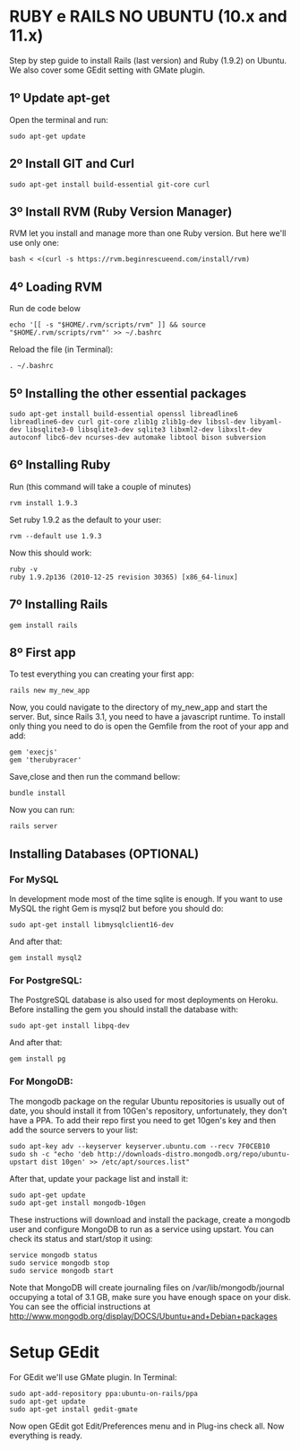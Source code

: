 # RUBY e RAILS NO UBUNTU (10.x and 11.x)

Step by step guide to install Rails (last version) and Ruby (1.9.2) on Ubuntu. We also cover some GEdit setting with GMate plugin.

## 1º Update apt-get

Open the terminal and run:

    sudo apt-get update

## 2º Install GIT and Curl

    sudo apt-get install build-essential git-core curl

## 3º Install RVM (Ruby Version Manager)

RVM let you install and manage more than one Ruby version. But here we'll use only one:

    bash < <(curl -s https://rvm.beginrescueend.com/install/rvm)

## 4º Loading RVM

Run de code below

    echo '[[ -s "$HOME/.rvm/scripts/rvm" ]] && source "$HOME/.rvm/scripts/rvm"' >> ~/.bashrc

Reload the file (in Terminal):

    . ~/.bashrc

## 5º Installing the other essential packages

    sudo apt-get install build-essential openssl libreadline6 libreadline6-dev curl git-core zlib1g zlib1g-dev libssl-dev libyaml-dev libsqlite3-0 libsqlite3-dev sqlite3 libxml2-dev libxslt-dev autoconf libc6-dev ncurses-dev automake libtool bison subversion

## 6º Installing Ruby

Run (this command will take a couple of minutes)

    rvm install 1.9.3

Set ruby 1.9.2 as the default to your user:

    rvm --default use 1.9.3

Now this should work:

    ruby -v
    ruby 1.9.2p136 (2010-12-25 revision 30365) [x86_64-linux]

## 7º Installing Rails

    gem install rails

## 8º First app

To test everything you can creating your first app:

    rails new my_new_app

Now, you could navigate to the directory of my_new_app and start the server. But, since Rails 3.1, you need to have a javascript runtime. To install only thing you need to do is open the Gemfile from the root of your app and add:

    gem 'execjs'
    gem 'therubyracer'

Save,close and then run the command bellow:

    bundle install

Now you can run:

    rails server

## Installing Databases (OPTIONAL)

### For MySQL
In development mode most of the time sqlite is enough. If you want to use MySQL the right Gem is mysql2 but before you should do:

    sudo apt-get install libmysqlclient16-dev

And after that:

    gem install mysql2

### For PostgreSQL:
The PostgreSQL database is also used for most deployments on Heroku. Before installing the gem you should install the database with:

    sudo apt-get install libpq-dev

And after that:

    gem install pg

### For MongoDB:
The mongodb package on the regular Ubuntu repositories is usually out of date, you should install it from 10Gen's repository, unfortunately, they don't have a PPA. To add their repo first you need to get 10gen's key and then add the source servers to your list:

    sudo apt-key adv --keyserver keyserver.ubuntu.com --recv 7F0CEB10
    sudo sh -c "echo 'deb http://downloads-distro.mongodb.org/repo/ubuntu-upstart dist 10gen' >> /etc/apt/sources.list"

After that, update your package list and install it:

    sudo apt-get update 
    sudo apt-get install mongodb-10gen

These instructions will download and install the package, create a mongodb user and configure MongoDB to run as a service using upstart. You can check its status and start/stop it using:

    service mongodb status
    sudo service mongodb stop
    sudo service mongodb start

Note that MongoDB will create journaling files on /var/lib/mongodb/journal occupying a total of 3.1 GB, make sure you have enough space on your disk. You can see the official instructions at http://www.mongodb.org/display/DOCS/Ubuntu+and+Debian+packages

# Setup GEdit

For GEdit we'll use GMate plugin. In Terminal:

    sudo apt-add-repository ppa:ubuntu-on-rails/ppa
    sudo apt-get update
    sudo apt-get install gedit-gmate

Now open GEdit got Edit/Preferences menu and in Plug-ins check all. Now everything is ready.
